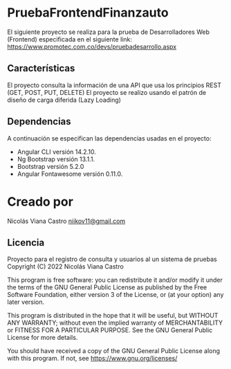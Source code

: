 # PruebaFrontendFinanzauto
El siguiente proyecto se realiza para la prueba de Desarrolladores Web (Frontend) especificada en el siguiente link:
https://www.promotec.com.co/devs/pruebadesarrollo.aspx

## Características
El proyecto consulta la información de una API que usa los principios REST (GET, POST, PUT, DELETE)
El proyecto se realizo usando el patrón de diseño de carga diferida (Lazy Loading)

## Dependencias
A continuación se especifican las dependencias usadas en el proyecto:
- Angular CLI versión 14.2.10.
- Ng Bootstrap versión 13.1.1.
- Bootstrap versión 5.2.0
- Angular Fontawesome versión 0.11.0.

# Creado por
Nicolás Viana Castro
niikov11@gmail.com

## Licencia
Proyecto para el registro de consulta y usuarios al un sistema de pruebas
Copyright (C) 2022 Nicolás Viana Castro

This program is free software: you can redistribute it and/or modify
it under the terms of the GNU General Public License as published by
the Free Software Foundation, either version 3 of the License, or
(at your option) any later version.

This program is distributed in the hope that it will be useful,
but WITHOUT ANY WARRANTY; without even the implied warranty of
MERCHANTABILITY or FITNESS FOR A PARTICULAR PURPOSE.  See the
GNU General Public License for more details.

You should have received a copy of the GNU General Public License
along with this program.  If not, see <https://www.gnu.org/licenses/>